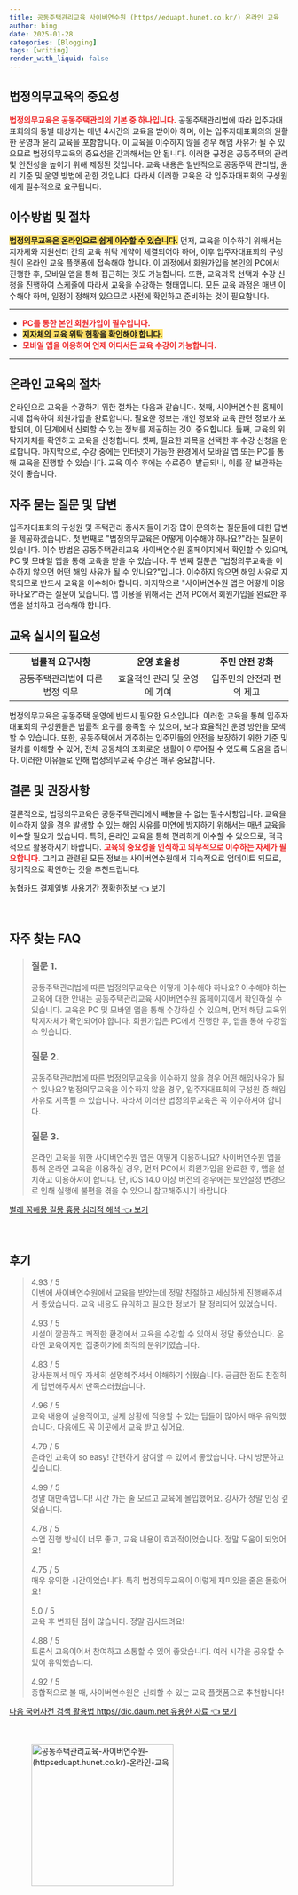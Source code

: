 ```yaml
---
title: 공동주택관리교육 사이버연수원 (https//eduapt.hunet.co.kr/) 온라인 교육
author: bing
date: 2025-01-28
categories: [Blogging]
tags: [writing]
render_with_liquid: false
---
```



<h2 id='법정의무교육의 중요성'>법정의무교육의 중요성</h2>

<p><b><span style="color: #ee2323;">법정의무교육은 공동주택관리의 기본 중 하나입니다.</span></b> 공동주택관리법에 따라 입주자대표회의의 동별 대상자는 매년 4시간의 교육을 받아야 하며, 이는 입주자대표회의의 원활한 운영과 윤리 교육을 포함합니다. 이 교육을 이수하지 않을 경우 해임 사유가 될 수 있으므로 법정의무교육의 중요성을 간과해서는 안 됩니다. 이러한 규정은 공동주택의 관리 및 안전성을 높이기 위해 제정된 것입니다. 교육 내용은 일반적으로 공동주택 관리법, 윤리 기준 및 운영 방법에 관한 것입니다. 따라서 이러한 교육은 각 입주자대표회의 구성원에게 필수적으로 요구됩니다.</p>

<h2 id='이수방법 및 절차'>이수방법 및 절차</h2>

<p><b><span style="background-color: #ffe066;">법정의무교육은 온라인으로 쉽게 이수할 수 있습니다.</span></b> 먼저, 교육을 이수하기 위해서는 지자체와 지원센터 간의 교육 위탁 계약이 체결되어야 하며, 이후 입주자대표회의 구성원이 온라인 교육 플랫폼에 접속해야 합니다. 이 과정에서 회원가입을 본인의 PC에서 진행한 후, 모바일 앱을 통해 접근하는 것도 가능합니다. 또한, 교육과목 선택과 수강 신청을 진행하여 스케줄에 따라서 교육을 수강하는 형태입니다. 모든 교육 과정은 매년 이수해야 하며, 일정이 정해져 있으므로 사전에 확인하고 준비하는 것이 필요합니다.</p>

<hr />

<ul>
    <li><b><span style="color: #ee2323;">PC를 통한 본인 회원가입이 필수입니다.</span></b></li>
    <li><b><span style="background-color: #ffe066;">지자체의 교육 위탁 현황을 확인해야 합니다.</span></b></li>
    <li><b><span style="color: #ee2323;">모바일 앱을 이용하여 언제 어디서든 교육 수강이 가능합니다.</span></b></li>
</ul>

<hr />

<h2 id='온라인 교육의 절차'>온라인 교육의 절차</h2>

<p>온라인으로 교육을 수강하기 위한 절차는 다음과 같습니다. 첫째, 사이버연수원 홈페이지에 접속하여 회원가입을 완료합니다. 필요한 정보는 개인 정보와 교육 관련 정보가 포함되며, 이 단계에서 신뢰할 수 있는 정보를 제공하는 것이 중요합니다. 둘째, 교육의 위탁지자체를 확인하고 교육을 신청합니다. 셋째, 필요한 과목을 선택한 후 수강 신청을 완료합니다. 마지막으로, 수강 중에는 인터넷이 가능한 환경에서 모바일 앱 또는 PC를 통해 교육을 진행할 수 있습니다. 교육 이수 후에는 수료증이 발급되니, 이를 잘 보관하는 것이 좋습니다.</p>

<h2 id='자주 묻는 질문 및 답변'>자주 묻는 질문 및 답변</h2>

<p>입주자대표회의 구성원 및 주택관리 종사자들이 가장 많이 문의하는 질문들에 대한 답변을 제공하겠습니다. 첫 번째로 "법정의무교육은 어떻게 이수해야 하나요?"라는 질문이 있습니다. 이수 방법은 공동주택관리교육 사이버연수원 홈페이지에서 확인할 수 있으며, PC 및 모바일 앱을 통해 교육을 받을 수 있습니다. 두 번째 질문은 "법정의무교육을 이수하지 않으면 어떤 해임 사유가 될 수 있나요?"입니다. 이수하지 않으면 해임 사유로 지목되므로 반드시 교육을 이수해야 합니다. 마지막으로 "사이버연수원 앱은 어떻게 이용하나요?"라는 질문이 있습니다. 앱 이용을 위해서는 먼저 PC에서 회원가입을 완료한 후 앱을 설치하고 접속해야 합니다.</p>

<h2 id='교육 실시의 필요성'>교육 실시의 필요성</h2>

<table>
    <tr>
        <td style="text-align: center; height: 17px;"><b>법률적 요구사항</b></td>
        <td style="text-align: center; height: 17px;"><b>운영 효율성</b></td>
        <td style="text-align: center; height: 17px;"><b>주민 안전 강화</b></td>
    </tr>
    <tr>
        <td style="text-align: center; height: 17px;">공동주택관리법에 따른 법정 의무</td>
        <td style="text-align: center; height: 17px;">효율적인 관리 및 운영에 기여</td>
        <td style="text-align: center; height: 17px;">입주민의 안전과 편의 제고</td>
    </tr>
</table>

<p>법정의무교육은 공동주택 운영에 반드시 필요한 요소입니다. 이러한 교육을 통해 입주자대표회의 구성원들은 법률적 요구를 충족할 수 있으며, 보다 효율적인 운영 방안을 모색할 수 있습니다. 또한, 공동주택에서 거주하는 입주민들의 안전을 보장하기 위한 기준 및 절차를 이해할 수 있어, 전체 공동체의 조화로운 생활이 이루어질 수 있도록 도움을 줍니다. 이러한 이유들로 인해 법정의무교육 수강은 매우 중요합니다.</p>

<h2 id='결론 및 권장사항'>결론 및 권장사항</h2>

<p>결론적으로, 법정의무교육은 공동주택관리에서 빼놓을 수 없는 필수사항입니다. 교육을 이수하지 않을 경우 발생할 수 있는 해임 사유를 미연에 방지하기 위해서는 매년 교육을 이수할 필요가 있습니다. 특히, 온라인 교육을 통해 편리하게 이수할 수 있으므로, 적극적으로 활용하시기 바랍니다. <b><span style="color: #ee2323;">교육의 중요성을 인식하고 의무적으로 이수하는 자세가 필요합니다.</span></b> 그리고 관련된 모든 정보는 사이버연수원에서 지속적으로 업데이트 되므로, 정기적으로 확인하는 것을 추천드립니다.</p>


<p><a class="click-button" title="농협카드 결제일별 사용기간 정확한정보" href="https://adkhouse.github.io/posts/%EB%86%8D%ED%98%91%EC%B9%B4%EB%93%9C-%EA%B2%B0%EC%A0%9C%EC%9D%BC%EB%B3%84-%EC%82%AC%EC%9A%A9%EA%B8%B0%EA%B0%84-%EC%A0%95%ED%99%95%ED%95%9C%EC%A0%95%EB%B3%B4/" rel="dofollow">농협카드 결제일별 사용기간 정확한정보 👈 보기</a></p><br>
<h2 id='자주_찾는_FAQ'>자주 찾는 FAQ</h2>
<div itemscope="" itemtype="https://schema.org/FAQPage"> 
<blockquote> 
<div itemscope="" itemprop="mainEntity" itemtype="https://schema.org/Question"> 
<h3 itemprop="name">질문 1.</h3> 
<div itemscope="" itemprop="acceptedAnswer" itemtype="https://schema.org/Answer"> 
<span itemprop="text"> 
<p>공동주택관리법에 따른 법정의무교육은 어떻게 이수해야 하나요? 이수해야 하는 교육에 대한 안내는 공동주택관리교육 사이버연수원 홈페이지에서 확인하실 수 있습니다. 교육은 PC 및 모바일 앱을 통해 수강하실 수 있으며, 먼저 해당 교육위탁지자체가 확인되어야 합니다. 회원가입은 PC에서 진행한 후, 앱을 통해 수강할 수 있습니다.</p> 
</span> 
</div> 
</div> 

<div itemscope="" itemprop="mainEntity" itemtype="https://schema.org/Question"> 
<h3 itemprop="name">질문 2.</h3> 
<div itemscope="" itemprop="acceptedAnswer" itemtype="https://schema.org/Answer"> 
<span itemprop="text"> 
<p>공동주택관리법에 따른 법정의무교육을 이수하지 않을 경우 어떤 해임사유가 될 수 있나요? 법정의무교육을 이수하지 않을 경우, 입주자대표회의 구성원 중 해임사유로 지목될 수 있습니다. 따라서 이러한 법정의무교육은 꼭 이수하셔야 합니다.</p> 
</span> 
</div> 
</div> 

<div itemscope="" itemprop="mainEntity" itemtype="https://schema.org/Question"> 
<h3 itemprop="name">질문 3.</h3> 
<div itemscope="" itemprop="acceptedAnswer" itemtype="https://schema.org/Answer"> 
<span itemprop="text"> 
<p>온라인 교육을 위한 사이버연수원 앱은 어떻게 이용하나요? 사이버연수원 앱을 통해 온라인 교육을 이용하실 경우, 먼저 PC에서 회원가입을 완료한 후, 앱을 설치하고 이용하셔야 합니다. 단, iOS 14.0 이상 버전의 경우에는 보안설정 변경으로 인해 실행에 불편을 겪을 수 있으니 참고해주시기 바랍니다.</p> 
</span> 
</div> 
</div> 
</blockquote> 
</div>
<p><a class="click-button" title="벌레 꿈해몽 길몽 흉몽 심리적 해석" href="https://adkhouse.github.io/posts/%EB%B2%8C%EB%A0%88-%EA%BF%88%ED%95%B4%EB%AA%BD-%EA%B8%B8%EB%AA%BD-%ED%9D%89%EB%AA%BD-%EC%8B%AC%EB%A6%AC%EC%A0%81-%ED%95%B4%EC%84%9D/" rel="dofollow">벌레 꿈해몽 길몽 흉몽 심리적 해석 👈 보기</a></p><br>
<h2 id='후기'>후기</h2>
<div itemscope itemtype="https://schema.org/Product">
  <blockquote>
  <div itemprop="review" itemscope itemtype="https://schema.org/Review">
      <div itemprop="reviewRating" itemscope itemtype="https://schema.org/Rating"> <span itemprop="ratingValue">4.93</span> / <span itemprop="bestRating">5</span> </div>
      <span itemprop="reviewBody">이번에 사이버연수원에서 교육을 받았는데 정말 친절하고 세심하게 진행해주셔서 좋았습니다. 교육 내용도 유익하고 필요한 정보가 잘 정리되어 있었습니다.</span>
  </div>
  <br>
  <div itemprop="review" itemscope itemtype="https://schema.org/Review">
      <div itemprop="reviewRating" itemscope itemtype="https://schema.org/Rating"> <span itemprop="ratingValue">4.93</span> / <span itemprop="bestRating">5</span> </div>
      <span itemprop="reviewBody">시설이 깔끔하고 쾌적한 환경에서 교육을 수강할 수 있어서 정말 좋았습니다. 온라인 교육이지만 집중하기에 최적의 분위기였습니다.</span>
  </div>
  <br>
  <div itemprop="review" itemscope itemtype="https://schema.org/Review">
      <div itemprop="reviewRating" itemscope itemtype="https://schema.org/Rating"> <span itemprop="ratingValue">4.83</span> / <span itemprop="bestRating">5</span> </div>
      <span itemprop="reviewBody">강사분께서 매우 자세히 설명해주셔서 이해하기 쉬웠습니다. 궁금한 점도 친절하게 답변해주셔서 만족스러웠습니다.</span>
  </div>
  <br>
  <div itemprop="review" itemscope itemtype="https://schema.org/Review">
      <div itemprop="reviewRating" itemscope itemtype="https://schema.org/Rating"> <span itemprop="ratingValue">4.96</span> / <span itemprop="bestRating">5</span> </div>
      <span itemprop="reviewBody">교육 내용이 실용적이고, 실제 상황에 적용할 수 있는 팁들이 많아서 매우 유익했습니다. 다음에도 꼭 이곳에서 교육 받고 싶어요.</span>
  </div>
  <br>
  <div itemprop="review" itemscope itemtype="https://schema.org/Review">
      <div itemprop="reviewRating" itemscope itemtype="https://schema.org/Rating"> <span itemprop="ratingValue">4.79</span> / <span itemprop="bestRating">5</span> </div>
      <span itemprop="reviewBody">온라인 교육이 so easy! 간편하게 참여할 수 있어서 좋았습니다. 다시 방문하고 싶습니다.</span>
  </div>
  <br>
  <div itemprop="review" itemscope itemtype="https://schema.org/Review">
      <div itemprop="reviewRating" itemscope itemtype="https://schema.org/Rating"> <span itemprop="ratingValue">4.99</span> / <span itemprop="bestRating">5</span> </div>
      <span itemprop="reviewBody">정말 대만족입니다! 시간 가는 줄 모르고 교육에 몰입했어요. 강사가 정말 인상 깊었습니다.</span>
  </div>
  <br>
  <div itemprop="review" itemscope itemtype="https://schema.org/Review">
      <div itemprop="reviewRating" itemscope itemtype="https://schema.org/Rating"> <span itemprop="ratingValue">4.78</span> / <span itemprop="bestRating">5</span> </div>
      <span itemprop="reviewBody"> 수업 진행 방식이 너무 좋고, 교육 내용이 효과적이었습니다. 정말 도움이 되었어요!</span>
  </div>
  <br>
  <div itemprop="review" itemscope itemtype="https://schema.org/Review">
      <div itemprop="reviewRating" itemscope itemtype="https://schema.org/Rating"> <span itemprop="ratingValue">4.75</span> / <span itemprop="bestRating">5</span> </div>
      <span itemprop="reviewBody"> 매우 유익한 시간이었습니다. 특히 법정의무교육이 이렇게 재미있을 줄은 몰랐어요!</span>
  </div>
  <br>
  <div itemprop="review" itemscope itemtype="https://schema.org/Review">
      <div itemprop="reviewRating" itemscope itemtype="https://schema.org/Rating"> <span itemprop="ratingValue">5.0</span> / <span itemprop="bestRating">5</span> </div>
      <span itemprop="reviewBody">교육 후 변화된 점이 많습니다. 정말 감사드려요!</span>
  </div>
  <br>
  <div itemprop="review" itemscope itemtype="https://schema.org/Review">
      <div itemprop="reviewRating" itemscope itemtype="https://schema.org/Rating"> <span itemprop="ratingValue">4.88</span> / <span itemprop="bestRating">5</span> </div>
      <span itemprop="reviewBody">토론식 교육이어서 참여하고 소통할 수 있어 좋았습니다. 여러 시각을 공유할 수 있어 유익했습니다.</span>
  </div>
  <br>
  <div itemprop="review" itemscope itemtype="https://schema.org/Review">
      <div itemprop="reviewRating" itemscope itemtype="https://schema.org/Rating"> <span itemprop="ratingValue">4.92</span> / <span itemprop="bestRating">5</span> </div>
      <span itemprop="reviewBody">종합적으로 볼 때, 사이버연수원은 신뢰할 수 있는 교육 플랫폼으로 추천합니다!</span>
  </div>
  </blockquote>
</div>
<p><a class="click-button" title="다음 국어사전 검색 활용법 https//dic.daum.net 유용한 자료" href="https://adkhouse.github.io/posts/%EB%8B%A4%EC%9D%8C-%EA%B5%AD%EC%96%B4%EC%82%AC%EC%A0%84-%EA%B2%80%EC%83%89-%ED%99%9C%EC%9A%A9%EB%B2%95-httpsdic.daum.net-%EC%9C%A0%EC%9A%A9%ED%95%9C-%EC%9E%90%EB%A3%8C/" rel="dofollow">다음 국어사전 검색 활용법 https//dic.daum.net 유용한 자료 👈 보기</a></p><br>
<figure class="image"><img src="https://adkhouse.github.io/assets/img/thumbnail/공동주택관리교육-사이버연수원-(httpseduapt.hunet.co.kr)-온라인-교육.webp" alt="공동주택관리교육-사이버연수원-(httpseduapt.hunet.co.kr)-온라인-교육" width="256" height="256"></figure>